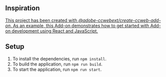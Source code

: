 ## Inspiration

[This project has been created with _@adobe-ccwebext/create-ccweb-add-on_. As an example, this Add-on demonstrates how to get started with Add-on development using React and JavaScript.](https://www.fotor.com/moodboard-maker/)

## Setup

1. To install the dependencies, run `npm install`.
2. To build the application, run `npm run build`.
3. To start the application, run `npm run start`.
